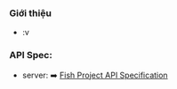### Giới thiệu
- :v

### API Spec:
- server: ➡️ [Fish Project API Specification](https://fish-project.github.io/server-api-spec/#/)


